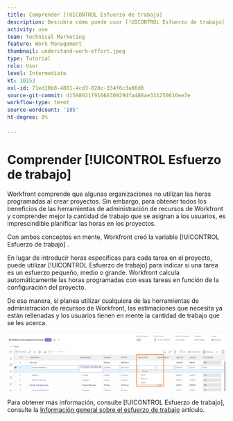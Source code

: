 ```yaml
---
title: Comprender [!UICONTROL Esfuerzo de trabajo]
description: Descubra cómo puede usar [!UICONTROL Esfuerzo de trabajo] para obtener una estimación rápida de las horas planificadas en la cronología del proyecto.
activity: use
team: Technical Marketing
feature: Work Management
thumbnail: understand-work-effort.jpeg
type: Tutorial
role: User
level: Intermediate
kt: 10153
exl-id: 71ed10b8-4801-4cd3-828c-334f6c3a86d8
source-git-commit: d1598021f9106630929dfa488ae331250616ee7e
workflow-type: tm+mt
source-wordcount: '185'
ht-degree: 0%

---
```


# Comprender [!UICONTROL Esfuerzo de trabajo]

Workfront comprende que algunas organizaciones no utilizan las horas programadas al crear proyectos. Sin embargo, para obtener todos los beneficios de las herramientas de administración de recursos de Workfront y comprender mejor la cantidad de trabajo que se asignan a los usuarios, es imprescindible planificar las horas en los proyectos.

Con ambos conceptos en mente, Workfront creó la variable [!UICONTROL Esfuerzo de trabajo] .

En lugar de introducir horas específicas para cada tarea en el proyecto, puede utilizar [!UICONTROL Esfuerzo de trabajo] para indicar si una tarea es un esfuerzo pequeño, medio o grande. Workfront calcula automáticamente las horas programadas con esas tareas en función de la configuración del proyecto.

De esa manera, si planea utilizar cualquiera de las herramientas de administración de recursos de Workfront, las estimaciones que necesita ya están rellenadas y los usuarios tienen en mente la cantidad de trabajo que se les acerca.

![Lista de tareas del proyecto con [!UICONTROL Esfuerzo de trabajo] column](assets/planner-fund-work-effort.png)

Para obtener más información, consulte [!UICONTROL Esfuerzo de trabajo], consulte la [Información general sobre el esfuerzo de trabajo](https://experienceleague.adobe.com/docs/workfront/using/manage-work/tasks/task-information/work-effort.html?lang=en) artículo.
